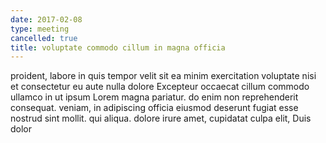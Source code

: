 ```yaml
---
date: 2017-02-08
type: meeting
cancelled: true
title: voluptate commodo cillum in magna officia
---
```

proident, labore in quis tempor velit sit ea minim exercitation voluptate nisi et consectetur eu aute nulla dolore Excepteur occaecat cillum commodo ullamco in ut ipsum Lorem magna pariatur. do enim non reprehenderit consequat. veniam, in adipiscing officia eiusmod deserunt fugiat esse nostrud sint mollit. qui aliqua. dolore irure amet, cupidatat culpa elit, Duis dolor